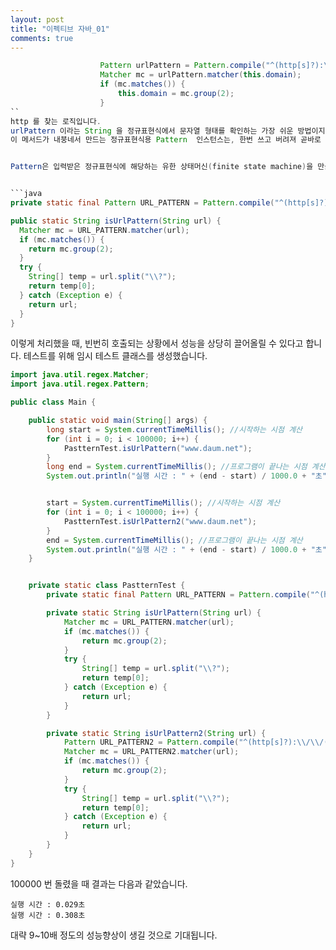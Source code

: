 ```yaml
---
layout: post
title: "이펙티브 자바_01"
comments: true
---
```


```java
                    Pattern urlPattern = Pattern.compile("^(http[s]?):\\/\\/([^:\\/\\s]+)(:([^\\/]*))?((\\/[^\\s/\\/]+)*)?\\/([^#\\s\\?]*)(\\?([^#\\s]*))?(#(\\w*))?$");
                    Matcher mc = urlPattern.matcher(this.domain);
                    if (mc.matches()) {
                        this.domain = mc.group(2);
                    }
``
http 를 찾는 로직입니다.  
urlPattern 이라는 String 을 정규표현식에서 문자열 형태를 확인하는 가장 쉬운 방법이지만, 성능이 중요한 상황에서는 반복해 사용하기에 적합하지 않다고 써져있습니다.  
이 메서드가 내붕네서 만드는 정규표현식용 Pattern  인스턴스는, 한번 쓰고 버려져 곧바로 가비지 컬렉션 대상이 된다고 합니다.  


Pattern은 입력받은 정규표현식에 해당하는 유한 상태머신(finite state machine)을 만듥기 때문에 인스턴스 생성 비용이 높다고 하여, 성능을 개선하기 위해서 정규표현식을 표현하는 (불변인) Pattern 인스턴스를 초기화(정적 초기화)과정에서 직접 생성해 캐싱해두고, 나중에 static 메소드로 반복하여 이 인스턴스를 재사용하는 방법을 가이드 주었습니다.


```java
private static final Pattern URL_PATTERN = Pattern.compile("^(http[s]?):\\/\\/([^:\\/\\s]+)(:([^\\/]*))?((\\/[^\\s/\\/]+)*)?\\/([^#\\s\\?]*)(\\?([^#\\s]*))?(#(\\w*))?$");

public static String isUrlPattern(String url) {
  Matcher mc = URL_PATTERN.matcher(url);
  if (mc.matches()) {
    return mc.group(2);
  }
  try {
    String[] temp = url.split("\\?");
    return temp[0];
  } catch (Exception e) {
    return url;
  }
}
```

이렇게 처리했을 때, 빈번히 호출되는 상황에서 성능을 상당히 끌어올릴 수 있다고 합니다.
테스트를 위해 임시 테스트 클래스를 생성했습니다.

```java
import java.util.regex.Matcher;
import java.util.regex.Pattern;

public class Main {

    public static void main(String[] args) {
        long start = System.currentTimeMillis(); //시작하는 시점 계산
        for (int i = 0; i < 100000; i++) {
            PastternTest.isUrlPattern("www.daum.net");
        }
        long end = System.currentTimeMillis(); //프로그램이 끝나는 시점 계산
        System.out.println("실행 시간 : " + (end - start) / 1000.0 + "초"); //실행 시간 계산 및 출력


        start = System.currentTimeMillis(); //시작하는 시점 계산
        for (int i = 0; i < 100000; i++) {
            PastternTest.isUrlPattern2("www.daum.net");
        }
        end = System.currentTimeMillis(); //프로그램이 끝나는 시점 계산
        System.out.println("실행 시간 : " + (end - start) / 1000.0 + "초"); //실행 시간 계산 및 출력
    }


    private static class PastternTest {
        private static final Pattern URL_PATTERN = Pattern.compile("^(http[s]?):\\/\\/([^:\\/\\s]+)(:([^\\/]*))?((\\/[^\\s/\\/]+)*)?\\/([^#\\s\\?]*)(\\?([^#\\s]*))?(#(\\w*))?$");

        private static String isUrlPattern(String url) {
            Matcher mc = URL_PATTERN.matcher(url);
            if (mc.matches()) {
                return mc.group(2);
            }
            try {
                String[] temp = url.split("\\?");
                return temp[0];
            } catch (Exception e) {
                return url;
            }
        }

        private static String isUrlPattern2(String url) {
            Pattern URL_PATTERN2 = Pattern.compile("^(http[s]?):\\/\\/([^:\\/\\s]+)(:([^\\/]*))?((\\/[^\\s/\\/]+)*)?\\/([^#\\s\\?]*)(\\?([^#\\s]*))?(#(\\w*))?$");
            Matcher mc = URL_PATTERN2.matcher(url);
            if (mc.matches()) {
                return mc.group(2);
            }
            try {
                String[] temp = url.split("\\?");
                return temp[0];
            } catch (Exception e) {
                return url;
            }
        }
    }
}
```
100000 번 돌렸을 때 결과는 다음과 같았습니다.  

```
실행 시간 : 0.029초
실행 시간 : 0.308초
```

대략 9~10배 정도의 성능향상이 생길 것으로 기대됩니다.  

